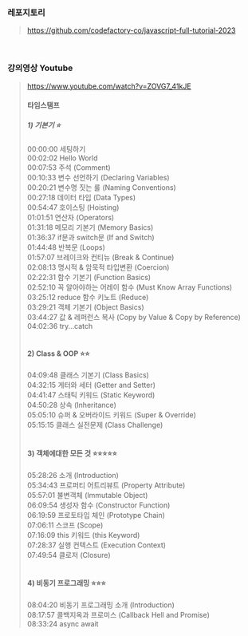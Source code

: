 ### 레포지토리
> https://github.com/codefactory-co/javascript-full-tutorial-2023
<BR/>

### 강의영상 Youtube
> https://www.youtube.com/watch?v=ZOVG7_41kJE
> <BR/>
> #### 타임스탬프
> ##### 1) 기본기 ⭐️
> 00:00:00 세팅하기   
> 00:02:02 Hello World   
> 00:07:53 주석 (Comment)   
> 00:10:33 변수 선언하기 (Declaring Variables)   
> 00:20:21 변수명 짓는 룰 (Naming Conventions)   
> 00:27:18 데이터 타입 (Data Types)   
> 00:54:47 호이스팅 (Hoisting)   
> 01:01:51 연산자 (Operators)   
> 01:31:18 메모리 기본기 (Memory Basics)   
> 01:36:37 if문과 switch문 (If and Switch)   
> 01:44:48 반복문 (Loops)   
> 01:57:07 브레이크와 컨티뉴 (Break & Continue)   
> 02:08:13 명시적 & 암묵적 타입변환 (Coercion)   
> 02:22:31 함수 기본기 (Function Basics)   
> 02:52:10 꼭 알아야하는 어레이 함수 (Must Know Array Functions)   
> 03:25:12 reduce 함수 키노트 (Reduce)   
> 03:29:21 객체 기본기 (Object Basics)   
> 03:44:27 값 & 레퍼런스 복사 (Copy by Value & Copy by Reference)   
> 04:02:36 try...catch   
> <BR/>
> #### 2) Class & OOP ⭐️⭐️
> 04:09:48 클래스 기본기 (Class Basics)   
> 04:32:15 게터와 세터 (Getter and Setter)   
> 04:41:47 스태틱 키워드 (Static Keyword)   
> 04:50:28 상속 (Inheritance)   
> 05:05:10 슈퍼 & 오버라이드 키워드 (Super & Override)   
> 05:15:15 클래스 실전문제 (Class Challenge)   
> <BR/>
> #### 3) 객체에대한 모든 것 ⭐️⭐️⭐️⭐️⭐️
> 05:28:26 소개 (Introduction)   
> 05:34:43 프로퍼티 어트리뷰트 (Property Attribute)   
> 05:57:01 불변객체 (Immutable Object)   
> 06:09:54 생성자 함수 (Constructor Function)   
> 06:19:59 프로토타입 체인 (Prototype Chain)   
> 07:06:11 스코프 (Scope)   
> 07:16:09 this 키워드 (this Keyword)   
> 07:28:37 실행 컨텍스트 (Execution Context)   
> 07:49:54 클로저 (Closure)   
> <BR/>
> #### 4) 비동기 프로그래밍 ⭐️⭐️⭐️
> 08:04:20 비동기 프로그래밍 소개 (Introduction)   
> 08:17:57 콜백지옥과 프로미스 (Callback Hell and Promise)   
> 08:33:24 async await   
